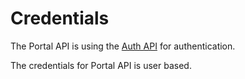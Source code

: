 # Credentials

The Portal API is using the [Auth API](Auth-API.md) for authentication.

The credentials for Portal API is user based.

